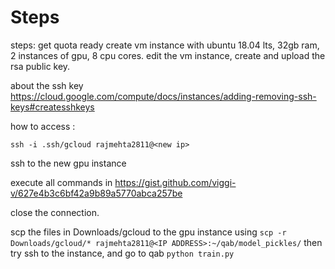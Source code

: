 # Steps

steps:
get quota ready
create vm instance with ubuntu 18.04 lts, 32gb ram, 2 instances of gpu, 8 cpu cores.
edit the vm instance, create and upload the rsa public key.

about the ssh key
https://cloud.google.com/compute/docs/instances/adding-removing-ssh-keys#createsshkeys


how to access : 

`ssh -i .ssh/gcloud rajmehta2811@<new ip>`

	
ssh to the new gpu instance

execute all commands in https://gist.github.com/viggi-v/627e4b3c6bf42a9b89a5770abca257be

close the connection.

scp the files in Downloads/gcloud to the gpu instance using
	`scp -r Downloads/gcloud/* rajmehta2811@<IP ADDRESS>:~/qab/model_pickles/`
then try ssh to the instance, and go to qab
	`python train.py`



 